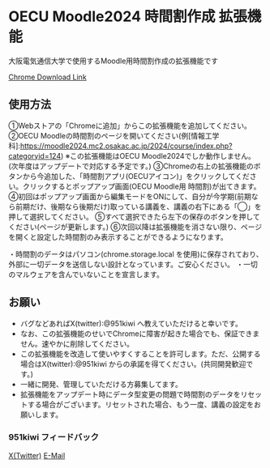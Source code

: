 # OECU Moodle2024 時間割作成 拡張機能

大阪電気通信大学で使用するMoodle用時間割作成の拡張機能です

[Chrome Download Link](https://chromewebstore.google.com/detail/oecumoodle%E8%87%AA%E5%88%86%E3%81%AE%E6%99%82%E9%96%93%E5%89%B2/gbibpggeehiiebolalbjmdfhoceaiaid?authuser=0&hl=ja)

## 使用方法
①Webストアの「Chromeに追加」からこの拡張機能を追加してください。
②OECU Moodleの時間割のページを開いてください(例[情報工学科]:https://moodle2024.mc2.osakac.ac.jp/2024/course/index.php?categoryid=124)
※この拡張機能はOECU Moodle2024でしか動作しません。(次年度はアップデートで対応する予定です。)
③Chromeの右上の拡張機能のボタンから今追加した、「時間割アプリ(OECUアイコン)」をクリックしてください。クリックするとポップアップ画面(OECU Moodle用 時間割)が出てきます。
④初回はポップアップ画面から編集モードをONにして、自分が今学期(前期なら前期だけ、後期なら後期だけ)取っている講義を、講義の右下にある「◯」を押して選択してください。
⑤すべて選択できたら左下の保存のボタンを押してください(ページが更新します。)
⑥次回以降は拡張機能を消さない限り、ページを開くと設定した時間割のみ表示することができるようになります。

・時間割のデータはパソコン(chrome.storage.local を使用)に保存されており、外部に一切データを送信しない設計となっています。ご安心ください。
・一切のマルウェアを含んでいないことを宣言します。

## お願い
- バグなどあればX(twitter):@951kiwi へ教えていただけると幸いです。
- なお、この拡張機能のせいでChromeに障害が起きた場合でも、保証できません。速やかに削除してください。
- この拡張機能を改造して使いやすくすることを許可します。ただ、公開する場合はX(twitter):@951kiwi からの承諾を得てください。(共同開発歓迎です。)
- 一緒に開発、管理していただける方募集してます。
- 拡張機能をアップデート時にデータ型変更の問題で時間割のデータをリセットする場合がございます。リセットされた場合、もう一度、講義の設定をお願いします。


### 951kiwi フィードバック

[X(Twitter)](https://chromewebstore.google.com/detail/oecumoodle%E8%87%AA%E5%88%86%E3%81%AE%E6%99%82%E9%96%93%E5%89%B2/gbibpggeehiiebolalbjmdfhoceaiaid?authuser=0&hl=ja)
[E-Mail](951kiwi@gmail.com)

